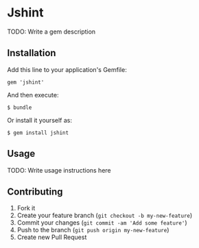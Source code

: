 # Jshint

TODO: Write a gem description

## Installation

Add this line to your application's Gemfile:

    gem 'jshint'

And then execute:

    $ bundle

Or install it yourself as:

    $ gem install jshint

## Usage

TODO: Write usage instructions here

## Contributing

1. Fork it
2. Create your feature branch (`git checkout -b my-new-feature`)
3. Commit your changes (`git commit -am 'Add some feature'`)
4. Push to the branch (`git push origin my-new-feature`)
5. Create new Pull Request
